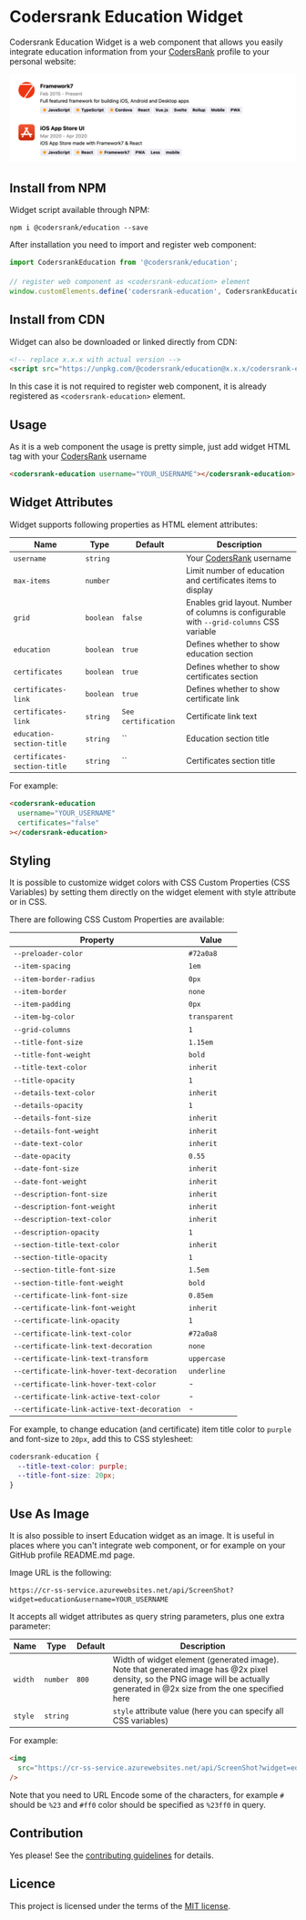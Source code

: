 # Codersrank Education Widget

<!-- DOCS_START -->

Codersrank Education Widget is a web component that allows you easily integrate education information from your [CodersRank](https://codersrank.io) profile to your personal website:

<img src="preview.png" />

## Install from NPM

Widget script available through NPM:

```
npm i @codersrank/education --save
```

After installation you need to import and register web component:

```js
import CodersrankEducation from '@codersrank/education';

// register web component as <codersrank-education> element
window.customElements.define('codersrank-education', CodersrankEducation);
```

## Install from CDN

Widget can also be downloaded or linked directly from CDN:

```html
<!-- replace x.x.x with actual version -->
<script src="https://unpkg.com/@codersrank/education@x.x.x/codersrank-education.min.js"></script>
```

In this case it is not required to register web component, it is already registered as `<codersrank-education>` element.

## Usage

As it is a web component the usage is pretty simple, just add widget HTML tag with your [CodersRank](https://codersrank.io) username

```html
<codersrank-education username="YOUR_USERNAME"></codersrank-education>
```

## Widget Attributes

Widget supports following properties as HTML element attributes:

| Name                         | Type      | Default             | Description                                                                               |
| ---------------------------- | --------- | ------------------- | ----------------------------------------------------------------------------------------- |
| `username`                   | `string`  |                     | Your [CodersRank](https://codersrank.io) username                                         |
| `max-items`                  | `number`  |                     | Limit number of education and certificates items to display                               |
| `grid`                       | `boolean` | `false`             | Enables grid layout. Number of columns is configurable with `--grid-columns` CSS variable |
| `education`                  | `boolean` | `true`              | Defines whether to show education section                                                 |
| `certificates`               | `boolean` | `true`              | Defines whether to show certificates section                                              |
| `certificates-link`          | `boolean` | `true`              | Defines whether to show certificate link                                                  |
| `certificates-link`          | `string`  | `See certification` | Certificate link text                                                                     |
| `education-section-title`    | `string`  | ``                  | Education section title                                                                   |
| `certificates-section-title` | `string`  | ``                  | Certificates section title                                                                |

For example:

```html
<codersrank-education
  username="YOUR_USERNAME"
  certificates="false"
></codersrank-education>
```

## Styling

It is possible to customize widget colors with CSS Custom Properties (CSS Variables) by setting them directly on the widget element with style attribute or in CSS.

There are following CSS Custom Properties are available:

| Property                                    | Value         |
| ------------------------------------------- | ------------- |
| `--preloader-color`                         | `#72a0a8`     |
| `--item-spacing`                            | `1em`         |
| `--item-border-radius`                      | `0px`         |
| `--item-border`                             | `none`        |
| `--item-padding`                            | `0px`         |
| `--item-bg-color`                           | `transparent` |
| `--grid-columns`                            | `1`           |
| `--title-font-size`                         | `1.15em`      |
| `--title-font-weight`                       | `bold`        |
| `--title-text-color`                        | `inherit`     |
| `--title-opacity`                           | `1`           |
| `--details-text-color`                      | `inherit`     |
| `--details-opacity`                         | `1`           |
| `--details-font-size`                       | `inherit`     |
| `--details-font-weight`                     | `inherit`     |
| `--date-text-color`                         | `inherit`     |
| `--date-opacity`                            | `0.55`        |
| `--date-font-size`                          | `inherit`     |
| `--date-font-weight`                        | `inherit`     |
| `--description-font-size`                   | `inherit`     |
| `--description-font-weight`                 | `inherit`     |
| `--description-text-color`                  | `inherit`     |
| `--description-opacity`                     | `1`           |
| `--section-title-text-color`                | `inherit`     |
| `--section-title-opacity`                   | `1`           |
| `--section-title-font-size`                 | `1.5em`       |
| `--section-title-font-weight`               | `bold`        |
| `--certificate-link-font-size`              | `0.85em`      |
| `--certificate-link-font-weight`            | `inherit`     |
| `--certificate-link-opacity`                | `1`           |
| `--certificate-link-text-color`             | `#72a0a8`     |
| `--certificate-link-text-decoration`        | `none`        |
| `--certificate-link-text-transform`         | `uppercase`   |
| `--certificate-link-hover-text-decoration`  | `underline`   |
| `--certificate-link-hover-text-color`       | -             |
| `--certificate-link-active-text-color`      | -             |
| `--certificate-link-active-text-decoration` | -             |

For example, to change education (and certificate) item title color to `purple` and font-size to `20px`, add this to CSS stylesheet:

```css
codersrank-education {
  --title-text-color: purple;
  --title-font-size: 20px;
}
```

## Use As Image

It is also possible to insert Education widget as an image. It is useful in places where you can't integrate web component, or for example on your GitHub profile README.md page.

Image URL is the following:

```
https://cr-ss-service.azurewebsites.net/api/ScreenShot?widget=education&username=YOUR_USERNAME
```

It accepts all widget attributes as query string parameters, plus one extra parameter:

| Name    | Type     | Default | Description                                                                                                                                                                     |
| ------- | -------- | ------- | ------------------------------------------------------------------------------------------------------------------------------------------------------------------------------- |
| `width` | `number` | `800`   | Width of widget element (generated image). Note that generated image has @2x pixel density, so the PNG image will be actually generated in @2x size from the one specified here |
| `style` | `string` |         | `style` attribute value (here you can specify all CSS variables)                                                                                                                |

For example:

```html
<img
  src="https://cr-ss-service.azurewebsites.net/api/ScreenShot?widget=education&username=YOUR_USERNAME&max-items=2&certificates=false&style=--item-bg-color:%23f00;--item-border-radius:10px"
/>
```

Note that you need to URL Encode some of the characters, for example `#` should be `%23` and `#ff0` color should be specified as `%23ff0` in query.

## Contribution

Yes please! See the [contributing guidelines](https://github.com/codersrank-org/education-widget/blob/master/CONTRIBUTING.md) for details.

## Licence

This project is licensed under the terms of the [MIT license](https://github.com/codersrank-org/education-widget/blob/master/LICENSE).
